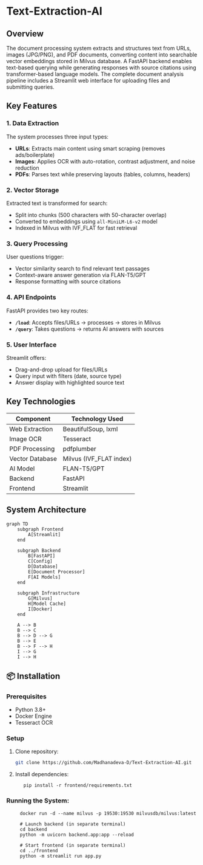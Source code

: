 # Text-Extraction-AI

## Overview
The document processing system extracts and structures text from URLs, images (JPG/PNG), and PDF documents, converting content into searchable vector embeddings stored in Milvus database. A FastAPI backend enables text-based querying while generating responses with source citations using transformer-based language models. The complete document analysis pipeline includes a Streamlit web interface for uploading files and submitting queries.

## Key Features
### 1. Data Extraction
The system processes three input types:  
- **URLs**: Extracts main content using smart scraping (removes ads/boilerplate)  
- **Images**: Applies OCR with auto-rotation, contrast adjustment, and noise reduction  
- **PDFs**: Parses text while preserving layouts (tables, columns, headers)  

### 2. Vector Storage
Extracted text is transformed for search:  
- Split into chunks (500 characters with 50-character overlap)  
- Converted to embeddings using `all-MiniLM-L6-v2` model  
- Indexed in Milvus with IVF_FLAT for fast retrieval  

### 3. Query Processing
User questions trigger:  
- Vector similarity search to find relevant text passages  
- Context-aware answer generation via FLAN-T5/GPT  
- Response formatting with source citations  

### 4. API Endpoints
FastAPI provides two key routes:  
- **`/load`**: Accepts files/URLs → processes → stores in Milvus  
- **`/query`**: Takes questions → returns AI answers with sources  

### 5. User Interface
Streamlit offers:  
- Drag-and-drop upload for files/URLs  
- Query input with filters (date, source type)  
- Answer display with highlighted source text  

## Key Technologies
| Component        | Technology Used         |
|------------------|-------------------------|
| Web Extraction   | BeautifulSoup, lxml     |
| Image OCR        | Tesseract               |
| PDF Processing   | pdfplumber              |
| Vector Database  | Milvus (IVF_FLAT index) |
| AI Model         | FLAN-T5/GPT             |
| Backend          | FastAPI                 |
| Frontend         | Streamlit               |

## System Architecture

```mermaid
graph TD
    subgraph Frontend
        A[Streamlit]
    end

    subgraph Backend
        B[FastAPI]
        C[Config]
        D[Database]
        E[Document Processor]
        F[AI Models]
    end

    subgraph Infrastructure
        G[Milvus]
        H[Model Cache]
        I[Docker]
    end

    A --> B
    B --> C
    B --> D --> G
    B --> E
    B --> F --> H
    I --> G
    I --> H
```

## 📦 Installation

### Prerequisites
- Python 3.8+
- Docker Engine
- Tesseract OCR

### Setup
1. Clone repository:
   ```bash
   git clone https://github.com/Madhanadeva-D/Text-Extraction-AI.git
   ```

2. Install dependencies:
   ```pip install -r backend/requirements.txt
      pip install -r frontend/requirements.txt
   ```

### Running the System:
   ```# Start Milvus database
        docker run -d --name milvus -p 19530:19530 milvusdb/milvus:latest
        
        # Launch backend (in separate terminal)
        cd backend
        python -m uvicorn backend.app:app --reload 
        
        # Start frontend (in separate terminal)
        cd ../frontend
        python -m streamlit run app.py
   ```

